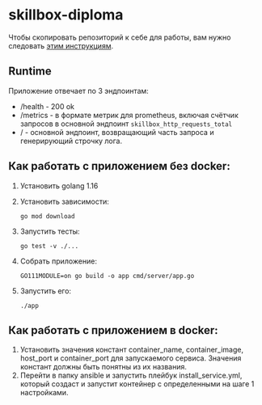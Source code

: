 # skillbox-diploma
Чтобы скопировать репозиторий к себе для работы, вам нужно следовать [этим инструкциям](https://docs.github.com/en/github/creating-cloning-and-archiving-repositories/creating-a-repository-on-github/duplicating-a-repository#mirroring-a-repository-in-another-location).

## Runtime
Приложение отвечает по 3 эндпоинтам:  
* /health - 200 ok
* /metrics - в формате метрик для prometheus, включая счётчик запросов в основной эндпоинт `skillbox_http_requests_total`
* / - основной эндпоинт, возвращающий часть запроса и генерирующий строчку лога.

## Как работать с приложением без docker:  
1. Установить golang 1.16
2. Установить зависимости:

   ```shell
   go mod download
   ```

3. Запустить тесты:
   ```shell
   go test -v ./...
   ```
4. Собрать приложение:
   ```
   GO111MODULE=on go build -o app cmd/server/app.go
   ```
5. Запустить его:
   ```shell
   ./app
   ```

## Как работать с приложением в docker:
1. Установить значения констант container_name, container_image, host_port и container_port для запускаемого сервиса. Значения констант должны быть понятны из их названия.
2. Перейти в папку ansible и запустить плейбук install_service.yml, который создаст и запустит контейнер с определенными на шаге 1 настройками.
